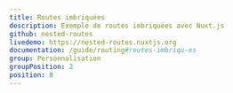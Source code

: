 ```yaml
---
title: Routes imbriquées
description: Exemple de routes imbriquées avec Nuxt.js
github: nested-routes
livedemo: https://nested-routes.nuxtjs.org
documentation: /guide/routing#routes-imbriqu-es
group: Personnalisation
groupPosition: 2
position: 8
---
```

